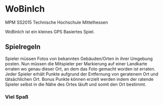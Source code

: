 # WoBinIch
MPM SS2015 Technische Hochschule Mittelhessen

WoBinIch ist ein kleines GPS Basiertes Spiel.

## Spielregeln
Spieler müssen Fotos von bekannten Gebäuden/Orten in ihrer Umgebung posten. 
Nun müssen die Mitspieler per Markierung auf einer Landkarte erraten wo genau dieser Ort, an dem das Foto gemacht worden ist erraten. 
Jeder Spieler erhält Punkte aufgrund der Entfernung von geratenem Ort und tätsächlichen Ort.
Bonus Punkte können erzielt werden indem der ratende Spieler selbst in die Nähe des Ortes läiuft und somit den Ort bestimmt.


### Viel Spaß
